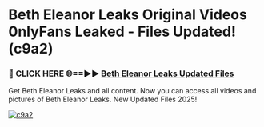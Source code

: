 # Beth Eleanor Leaks Original Videos 0nlyFans Leaked - Files Updated! (c9a2)

<h3>🔴 CLICK HERE 🌐==►► <a href="https://tinyurl.com/x26r9saj" rel="nofollow">Beth Eleanor Leaks Updated Files</a></h3>

Get Beth Eleanor Leaks and all content. Now you can access all videos and pictures of Beth Eleanor Leaks. New Updated Files 2025!

[![c9a2](https://i.imgur.com/LkgZPqh.gif)](https://tinyurl.com/x26r9saj)
